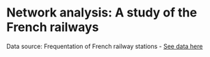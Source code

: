 # Network analysis: A study of the French railways

Data source:
Frequentation of French railway stations - [See data here](https://ressources.data.sncf.com/explore/dataset/frequentation-gares)
